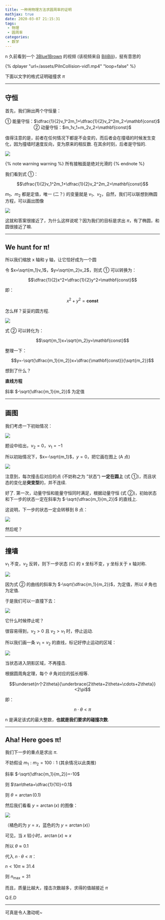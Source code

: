 ```yaml
---
title: 一种用物理方法求圆周率的证明
mathjax: true
date: 2020-03-07 21:15:31
tags:
 - 物理
 - 圆周率
categories:
 - 数学
---
```


n 久前看到一个 [3Blue1Brown](https://space.bilibili.com/88461692) 的视频 (该视频来自 [BiliBili](https://www.bilibili.com/video/av40873215))，挺有意思的

{% dplayer "url=/assets/PiInCollision-vid1.mp4" "loop=false" %}

下面以文字的格式证明碰撞求 $\pi$

<!-- more -->

---

## 守恒

首先，我们揪出两个守恒量：

<center>① 能量守恒：$\dfrac{1}{2}v_1^2m_1+\dfrac{1}{2}v_2^2m_2=\mathbf{const}$</center>

<center>② 动量守恒：$m_1v_1+m_2v_2=\mathbf{const}$</center>

值得注意的是，前者在任何情况下都是不会变的，而后者会在撞墙的时候发生变化，因为撞墙时速度反向，变为原来的相反数. 在其余时刻，后者是守恒的. 

![](/assets/PiInCollision-pic2.svg)

{% note warning warning %}
所有接触面是绝对光滑的
{% endnote %}

我们看到式 ①：

$$\dfrac{1}{2}v_1^2m_1+\dfrac{1}{2}v_2^2m_2=\mathbf{const}$$

$m_1$、$m_2$ 都是定值，唯一 (二？) 的变量就是 $v_1$、$v_2$，自然，我们可以联想到椭圆方程，可以画出图像

![](/assets/PiInCollision-pic3.svg)

这就和答案很接近了，为什么这样说呢？因为我们的目标是求出 $\pi$，有了椭圆，和圆很接近了嘛. 

---

## We hunt for π!

所以我们缩放 x 轴和 y 轴，让它恰好成为一个圆

令 $x=\sqrt{m_1}v_1$，$y=\sqrt{m_2}v_2$，则式 ① 可以转换为：

$$\dfrac{1}{2}x^2+\dfrac{1}{2}y^2=\mathbf{const}$$

即：

$$x^2+y^2=\mathbf{const}$$

怎么样？妥妥的圆方程. 

![](/assets/PiInCollision-pic4.svg)

式 ② 可以转化为：

$$\sqrt{m_1}x+\sqrt{m_2}y=\mathbf{const}$$

整理一下：

$$y=-\sqrt{\dfrac{m_1}{m_2}}x+\dfrac{\mathbf{const}}{\sqrt{m_2}}$$

想到了什么？

**直线方程**

斜率 $-\sqrt{\dfrac{m_1}{m_2}}$ 为定值

---

## 画图

我们考虑一下初始情况：

![](/assets/PiInCollision-pic5.svg)

题设中给出，$v_2=0$，$v_1=-1$

所以初始情况下，$x=-\sqrt{m_1}$，$y=0$，把它画在图上 (A 点)

![](/assets/PiInCollision-pic6.svg)

注意到，每次撞击后对应的点 (不妨称之为 ”状态“) **一定在圆上** (式 ①)，而且状态的变化是**突变型**的，并不连续. 

好了. 第一次，动量守恒和能量守恒同时满足，根据动量守恒 (式 ②)，初始状态和下一步的状态一定在斜率为 $-\sqrt{\dfrac{m_1}{m_2}}$ 的直线上. 

这说明，下一步的状态一定会转移到 B 点：


![](/assets/PiInCollision-pic7.svg)

然后呢？

---

## 撞墙

$v_1$ 不变，$v_2$ 反转，则下一步状态 (C) 的 x 坐标不变，y 坐标关于 x 轴对称. 

![](/assets/PiInCollision-pic8.svg)

因为式 ② 的曲线的斜率为 $-\sqrt{\dfrac{m_1}{m_2}}$，为定值，所以 $\theta$ 角也为定值. 

于是我们可以一直撞下去：

![](/assets/PiInCollision-pic9.svg)

它什么时候停止呢？

很容易得到，$v_2>0$ 且 $v_2>v_1$ 时，停止运动. 

所以我们画一条 $v_1=v_2$ 的直线，标记好停止运动的区域：

![](/assets/PiInCollision-pic10.svg)

当状态进入阴影区域，不再撞击. 

根据圆周角定理，每个 $\theta$ 角对应的弧长相等. 

$$\underset{n个2\theta}{\underbrace{2\theta+2\theta+\cdots+2\theta}}<2\pi$$

即：

$$n\cdot\theta<\pi$$

n 是满足该式的最大整数，**也就是我们要求的碰撞次数**. 

---

## Aha! Here goes π!

我们下一步的重点是求出 $\pi$. 

不妨假设 $m_1:m_2=100:1$ (其余情况以此类推)

斜率 $-\sqrt{\dfrac{m_1}{m_2}}=-10$

则 $\tan\theta=\dfrac{1}{10}=0.1$

则 $\theta=\arctan(0.1)$

然后我们看看 $y=\arctan(x)$ 的图像：

![](/assets/PiInCollision-pic11.png)

（橘色的为 $y=x$，蓝色的为 $y=\arctan(x)$）

可见，当 $x$ 较小时，$\arctan(x)\approx x$

所以 $\theta\approx0.1$

代入 $n\cdot\theta<\pi$：

$n<10\pi\approx31.4$

则 $n_{\max}=31$

而且，质量比越大，撞击次数越多，求得的值越接近 $\pi$

Q.E.D

---

可真是令人激动呢~